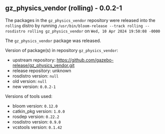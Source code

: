 ## gz_physics_vendor (rolling) - 0.0.2-1

The packages in the `gz_physics_vendor` repository were released into the `rolling` distro by running `/usr/bin/bloom-release --track rolling --rosdistro rolling gz_physics_vendor` on `Wed, 10 Apr 2024 19:50:08 -0000`

The `gz_physics_vendor` package was released.

Version of package(s) in repository `gz_physics_vendor`:

- upstream repository: https://github.com/gazebo-release/gz_physics_vendor.git
- release repository: unknown
- rosdistro version: `null`
- old version: `null`
- new version: `0.0.2-1`

Versions of tools used:

- bloom version: `0.12.0`
- catkin_pkg version: `1.0.0`
- rosdep version: `0.22.2`
- rosdistro version: `0.9.0`
- vcstools version: `0.1.42`


